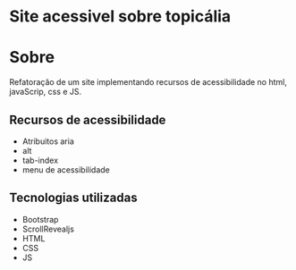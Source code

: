 # Site acessivel sobre topicália
# Sobre
Refatoração de um site implementando recursos de acessibilidade no html, javaScrip, css e JS.
## Recursos de acessibilidade
- Atribuitos aria
- alt
- tab-index
- menu de acessibilidade
## Tecnologias utilizadas
- Bootstrap
- ScrollRevealjs
- HTML
- CSS
- JS